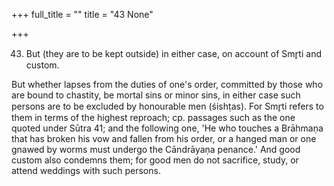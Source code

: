 +++
full_title = ""
title = "43 None"

+++




43. But (they are to be kept outside) in either case, on account of Smr̥ti and custom.

But whether lapses from the duties of one's order, committed by those who are bound to chastity, be mortal sins or minor sins, in either case such persons are to be excluded by honourable men (śishṭas). For Smr̥ti refers to them in terms of the highest reproach; cp. passages such as the one quoted under Sūtra 41; and the following one, 'He who touches a Brāhmaṇa that has broken his vow and fallen from his order, or a hanged man or one gnawed by worms must undergo the Cāndrāyaṇa penance.' And good custom also condemns them; for good men do not sacrifice, study, or attend weddings with such persons.

